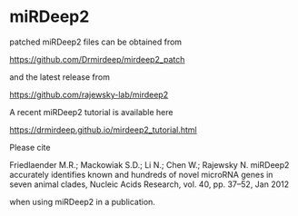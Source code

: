 # miRDeep2

patched miRDeep2 files can be obtained from 

https://github.com/Drmirdeep/mirdeep2_patch

and the latest release from 

https://github.com/rajewsky-lab/mirdeep2

A recent miRDeep2 tutorial is available here 

https://drmirdeep.github.io/mirdeep2_tutorial.html

Please cite

Friedlaender M.R.; Mackowiak S.D.; Li N.; Chen W.; Rajewsky N. miRDeep2 accurately identifies known and hundreds of novel microRNA genes in seven animal clades, Nucleic Acids Research, vol. 40, pp. 37–52, Jan 2012

when using miRDeep2 in a publication.

